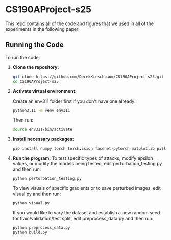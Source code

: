 # CS190AProject-s25

This repo contains all of the code and figures that we used in all of the experiments in the following paper: 

## Running the Code

To run the code:

1. **Clone the repository:**
   ```bash
   git clone https://github.com/DerekKirschbaum/CS190AProject-s25.git
   cd CS190AProject-s25

2. **Activate virtual environment:**
   
   Create an env311 folder first if you don't have one already:
   ```bash
   python3.11 -m venv env311
   ```

   Then run:
   ```bash
   source env311/bin/activate
   ```

4. **Install necessary packages:**
   ```bash
   pip install numpy torch torchvision facenet-pytorch matplotlib pillow insightface transforms 

5. **Run the program:**
   To test specific types of attacks, modify epsilon values, or modify the models being tested, edit perturbation_testing.py and then run:
   ```bash
   python perturbation_testing.py
   ```
   To view visuals of specific gradients or to save perturbed images, edit visual.py and then run:
   ```bash
   python visual.py
   ```
   If you would like to vary the dataset and establish a new random seed for train/validation/test split, edit preprocess_data.py and then run:
   ```bash
   python preprocess_data.py
   python build.py
   ```

